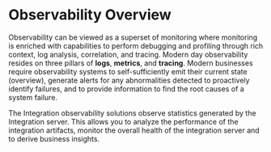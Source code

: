 # Observability Overview

Observability can be viewed as a superset of monitoring where monitoring is enriched with capabilities to perform debugging and profiling through rich context, log analysis, correlation, and tracing. Modern day observability resides on three pillars of **logs**, **metrics**, and **tracing**. Modern businesses require observability systems to self-sufficiently emit their current state (overview), generate alerts for any abnormalities detected to proactively identify failures, and to provide information to find the root causes of a system failure.

The Integration observability solutions observe statistics generated by the Integration server. This allows you to analyze the performance of the integration artifacts, monitor the overall health of the integration server and to derive business insights.

